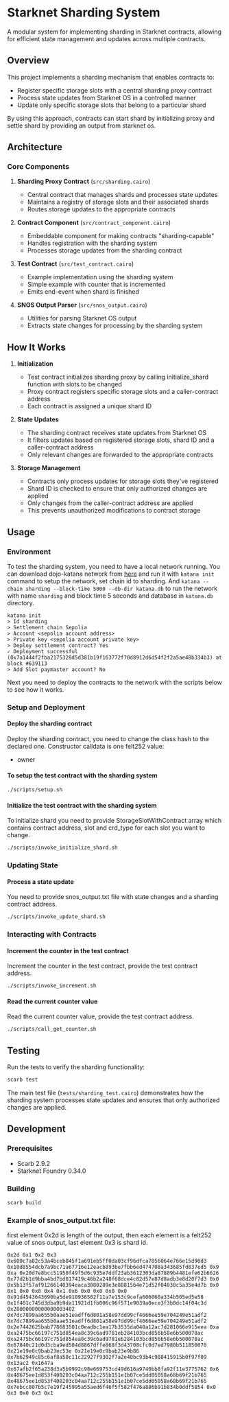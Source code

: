 # Starknet Sharding System

A modular system for implementing sharding in Starknet contracts, allowing for efficient state management and updates across multiple contracts.

## Overview

This project implements a sharding mechanism that enables contracts to:

- Register specific storage slots with a central sharding proxy contract
- Process state updates from Starknet OS in a controlled manner
- Update only specific storage slots that belong to a particular shard

By using this approach, contracts can start shard by initializing proxy and settle shard by providing an output from starknet os.

## Architecture

### Core Components

1. **Sharding Proxy Contract** (`src/sharding.cairo`)

   - Central contract that manages shards and processes state updates
   - Maintains a registry of storage slots and their associated shards
   - Routes storage updates to the appropriate contracts

2. **Contract Component** (`src/contract_component.cairo`)

   - Embeddable component for making contracts "sharding-capable"
   - Handles registration with the sharding system
   - Processes storage updates from the sharding contract

3. **Test Contract** (`src/test_contract.cairo`)

   - Example implementation using the sharding system
   - Simple example with counter that is incremented
   - Emits end-event when shard is finished

4. **SNOS Output Parser** (`src/snos_output.cairo`)
   - Utilities for parsing Starknet OS output
   - Extracts state changes for processing by the sharding system

## How It Works

1. **Initialization**

   - Test contract initializes sharding proxy by calling initialize_shard function with slots to be changed
   - Proxy contract registers specific storage slots and a caller-contract address
   - Each contract is assigned a unique shard ID

2. **State Updates**

   - The sharding contract receives state updates from Starknet OS
   - It filters updates based on registered storage slots, shard ID and a caller-contract address
   - Only relevant changes are forwarded to the appropriate contracts

3. **Storage Management**
   - Contracts only process updates for storage slots they've registered
   - Shard ID is checked to ensure that only authorized changes are applied
   - Only changes from the caller-contract address are applied
   - This prevents unauthorized modifications to contract storage

## Usage

### Environment

To test the sharding system, you need to have a local network running. You can download dojo-katana network from [here](https://github.com/dojoengine/dojo.git) and run it with `katana init` command to setup the network, set chain id to sharding. And `katana --chain sharding --block-time 5000 --db-dir katana.db` to run the network with name `sharding` and block time 5 seconds and database in `katana.db` directory.

```
katana init
> Id sharding
> Settlement chain Sepolia
> Account <sepolia account address>
> Private key <sepolia account private key>
> Deploy settlement contract? Yes
✓ Deployment successful (0x7a1444f2fba2175328d5d381b19f163772f70d8912d6d54f2f2a5ae48b334b3) at block #639113
> Add Slot paymaster account? No
```

Next you need to deploy the contracts to the network with the scripts below to see how it works.

### Setup and Deployment

#### Deploy the sharding contract

Deploy the sharding contract, you need to change the class hash to the declared one.
Constructor calldata is one felt252 value:

- owner

#### To setup the test contract with the sharding system

```bash
./scripts/setup.sh
```

#### Initialize the test contract with the sharding system

To initialize shard you need to provide StorageSlotWithContract array which contains contract address, slot and crd_type for each slot you want to change.

```bash
./scripts/invoke_initialize_shard.sh
```

### Updating State

#### Process a state update

You need to provide snos_output.txt file with state changes and a sharding contract address.

```bash
./scripts/invoke_update_shard.sh
```

### Interacting with Contracts

#### Increment the counter in the test contract

Increment the counter in the test contract, provide the test contract address.

```bash
./scripts/invoke_increment.sh
```

#### Read the current counter value

Read the current counter value, provide the test contract address.

```bash
./scripts/call_get_counter.sh
```

## Testing

Run the tests to verify the sharding functionality:

```bash
scarb test
```

The main test file (`tests/sharding_test.cairo`) demonstrates how the sharding system processes state updates and ensures that only authorized changes are applied.

## Development

### Prerequisites

- Scarb 2.9.2
- Starknet Foundry 0.34.0

### Building

```bash
scarb build
```

### Example of snos_output.txt file:

first element 0x2d is length of the output, then each element is a felt252 value of snos output, last element 0x3 is shard id.

```
0x2d 0x1 0x2 0x3 0x600c7a82c53a4bceb845f1a691eb5ff0da03cf96dfca7856064e766e15d90d3 0x10d8554dcb7a9bc71a67716e12eacb893be7fbb6ed474708a343685fd837ed5 0x9 0xa 0x20d7e8bcc51950f49f5d6c935e7ddf23ab3612303da87809b4481efe62b6626 0x77d2b1d9bba4bd7bd817419c46b2a248f68dce4c82d57e87d8adb3e8d20f7d3 0x0 0x5b13f57af91266140394eaca3080289e3e8881564e71d52f04030c5a35e4d7b 0x0 0x1 0x0 0x0 0x4 0x1 0x6 0x0 0x0 0x0 0x0 0x91d4543643690ba5de910936502f11a7e153c9cefa606060a334b505ed5e58 0x1f401c745d3dba9b9da11921d1fb006c96f571e9039a0ece3f3b0dc14f04c3d 0x28000000000000003402 0x7dc7899aa655b0aae51eadff6d801a58e97dd99cf4666ee59e704249e51adf2 0x7dc7899aa655b0aae51eadff6d801a58e97dd99cf4666ee59e704249e51adf2 0x2e7442625bab778683501c0eadbc1ea17b3535da040a12ac7d281066e915eea 0xa 0xa2475bc66197c751d854ea8c39c6ad9781eb284103bcd856b58e6b500078ac 0xa2475bc66197c751d854ea8c39c6ad9781eb284103bcd856b58e6b500078ac 0x67840c21d0d3cba9ed504d8867dffe868f3d43708cfc0d7ed7980b511850070 0x21e19e0c9bab23ec53e 0x21e19e0c9bab23e9b86 0x7b62949c85c6af8a50c11c22927f9302f7a2e40bc93b4c988415915b0f97f09 0x13ac2 0x1647a 0x67afb2f65a238d3a5b9992c98e669753cd49d616a9740bb8fa92f11e3775762 0x6 0x48675ee1d853f408203c04aa712c255b151e1b07ce5dd05058a68b69f21b765 0x48675ee1d853f408203c04aa712c255b151e1b07ce5dd05058a68b69f21b765 0x7ebcc807b5c7e19f245995a55aed6f46f5f582f476a886b91b834b0ddf5854 0x0 0x3 0x0 0x3 0x1
```